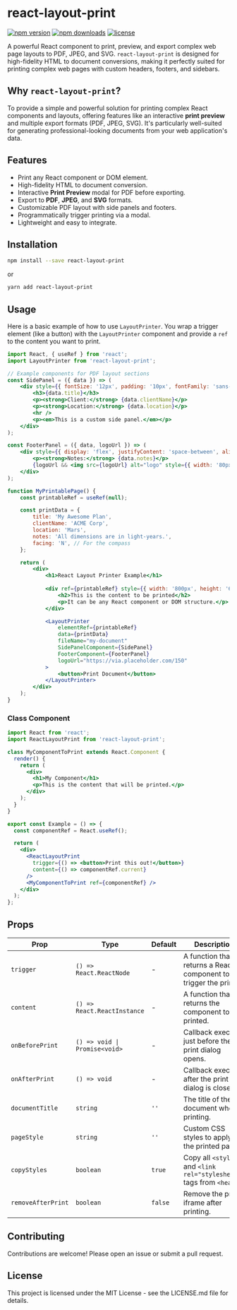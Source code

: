 # react-layout-print

[![npm version](https://img.shields.io/npm/v/react-layout-print.svg)](https://www.npmjs.com/package/react-layout-print)
[![npm downloads](https://img.shields.io/npm/dm/react-layout-print.svg)](https://www.npmjs.com/package/react-layout-print)
[![license](https://img.shields.io/npm/l/react-layout-print.svg)](./LICENSE)

A powerful React component to print, preview, and export complex web page layouts to PDF, JPEG, and SVG. `react-layout-print` is designed for high-fidelity HTML to document conversions, making it perfectly suited for printing complex web pages with custom headers, footers, and sidebars.

## Why `react-layout-print`?

To provide a simple and powerful solution for printing complex React components and layouts, offering features like an interactive **print preview** and multiple export formats (PDF, JPEG, SVG). It's particularly well-suited for generating professional-looking documents from your web application's data.

## Features

- Print any React component or DOM element.
- High-fidelity HTML to document conversion.
- Interactive **Print Preview** modal for PDF before exporting.
- Export to **PDF**, **JPEG**, and **SVG** formats.
- Customizable PDF layout with side panels and footers.
- Programmatically trigger printing via a modal.
- Lightweight and easy to integrate.

## Installation

```sh
npm install --save react-layout-print
```

or

```sh
yarn add react-layout-print
```

## Usage

Here is a basic example of how to use `LayoutPrinter`. You wrap a trigger element (like a button) with the `LayoutPrinter` component and provide a `ref` to the content you want to print.

```jsx
import React, { useRef } from 'react';
import LayoutPrinter from 'react-layout-print';

// Example components for PDF layout sections
const SidePanel = ({ data }) => (
    <div style={{ fontSize: '12px', padding: '10px', fontFamily: 'sans-serif' }}>
        <h3>{data.title}</h3>
        <p><strong>Client:</strong> {data.clientName}</p>
        <p><strong>Location:</strong> {data.location}</p>
        <hr />
        <p><em>This is a custom side panel.</em></p>
    </div>
);

const FooterPanel = ({ data, logoUrl }) => (
    <div style={{ display: 'flex', justifyContent: 'space-between', alignItems: 'center', padding: '5px', fontFamily: 'sans-serif' }}>
        <p><strong>Notes:</strong> {data.notes}</p>
        {logoUrl && <img src={logoUrl} alt="logo" style={{ width: '80px' }} />}
    </div>
);

function MyPrintablePage() {
    const printableRef = useRef(null);

    const printData = {
        title: 'My Awesome Plan',
        clientName: 'ACME Corp',
        location: 'Mars',
        notes: 'All dimensions are in light-years.',
        facing: 'N', // For the compass
    };

    return (
        <div>
            <h1>React Layout Printer Example</h1>
            
            <div ref={printableRef} style={{ width: '800px', height: '600px', border: '2px dashed #ccc', padding: '1rem', background: 'white' }}>
                <h2>This is the content to be printed</h2>
                <p>It can be any React component or DOM structure.</p>
            </div>

            <LayoutPrinter
                elementRef={printableRef}
                data={printData}
                fileName="my-document"
                SidePanelComponent={SidePanel}
                FooterComponent={FooterPanel}
                logoUrl="https://via.placeholder.com/150"
            >
                <button>Print Document</button>
            </LayoutPrinter>
        </div>
    );
}
```

### Class Component

```jsx
import React from 'react';
import ReactLayoutPrint from 'react-layout-print';

class MyComponentToPrint extends React.Component {
  render() {
    return (
      <div>
        <h1>My Component</h1>
        <p>This is the content that will be printed.</p>
      </div>
    );
  }
}

export const Example = () => {
  const componentRef = React.useRef();

  return (
    <div>
      <ReactLayoutPrint
        trigger={() => <button>Print this out!</button>}
        content={() => componentRef.current}
      />
      <MyComponentToPrint ref={componentRef} />
    </div>
  );
};
```

## Props

| Prop              | Type                               | Default | Description                                                              |
| ----------------- | ---------------------------------- | ------- | ------------------------------------------------------------------------ |
| `trigger`         | `() => React.ReactNode`            | -       | A function that returns a React component to trigger the print.          |
| `content`         | `() => React.ReactInstance`        | -       | A function that returns the component to be printed.                     |
| `onBeforePrint`   | `() => void \| Promise<void>`      | -       | Callback executed just before the print dialog opens.                    |
| `onAfterPrint`    | `() => void`                       | -       | Callback executed after the print dialog is closed.                      |
| `documentTitle`   | `string`                           | `''`    | The title of the document when printing.                                 |
| `pageStyle`       | `string`                           | `''`    | Custom CSS styles to apply to the printed page.                          |
| `copyStyles`      | `boolean`                          | `true`    | Copy all `<style>` and `<link rel="stylesheet">` tags from `<head>`.   |
| `removeAfterPrint`| `boolean`                          | `false`   | Remove the print iframe after printing.                                  |

## Contributing

Contributions are welcome! Please open an issue or submit a pull request.

## License

This project is licensed under the MIT License - see the LICENSE.md file for details.